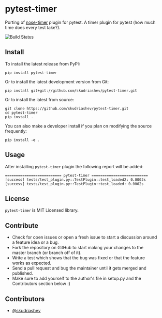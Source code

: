 # pytest-timer
Porting of [nose-timer](https://github.com/mahmoudimus/nose-timer) plugin for pytest. A timer plugin for pytest (how much time does every test take?).


[![Build Status](https://travis-ci.org/skudriashev/pytest-timer.svg?branch=master)](https://travis-ci.org/skudriashev/pytest-timer)

## Install

To install the latest release from PyPI:

    pip install pytest-timer

Or to install the latest development version from Git:

    pip install git+git://github.com/skudriashev/pytest-timer.git

Or to install the latest from source:

    git clone https://github.com/skudriashev/pytest-timer.git
    cd pytest-timer
    pip install .

You can also make a developer install if you plan on modifying the
source frequently:

    pip install -e .


## Usage

After installing `pytest-timer` plugin the following report will be added:

```
========================== pytest-timer ==========================
[success] tests/test_plugin.py::TestPlugin::test_loaded2: 0.0002s
[success] tests/test_plugin.py::TestPlugin::test_loaded: 0.0002s
```


## License

``pytest-timer`` is MIT Licensed library.


## Contribute

- Check for open issues or open a fresh issue to start a discussion around a feature idea or a bug.
- Fork the repository on GitHub to start making your changes to the master branch (or branch off of it).
- Write a test which shows that the bug was fixed or that the feature works as expected.
- Send a pull request and bug the maintainer until it gets merged and published.
- Make sure to add yourself to the author's file in setup.py and the Contributors section below :)


## Contributors

- [@skudriashev](https://github.com/skudriashev)
